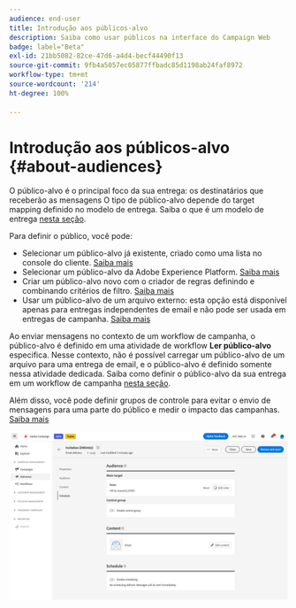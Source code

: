 ```yaml
---
audience: end-user
title: Introdução aos públicos-alvo
description: Saiba como usar públicos na interface do Campaign Web
badge: label="Beta"
exl-id: 21bb5082-82ce-47d6-a4d4-becf44490f13
source-git-commit: 9fb4a5057ec05877ffbadc85d1198ab24faf8972
workflow-type: tm+mt
source-wordcount: '214'
ht-degree: 100%

---
```



# Introdução aos públicos-alvo {#about-audiences}

<!--
Audience only created for the delivery, not available later-->


<!--
Three ways:
* existing audience

Campaign or AEP Audiences

* create new on the fly

query like AEP segment builder (same component with campaign data)

* import from file

show use case with a new audience creation (or import from file?)

control groups like acc: exract, random, based on attribute
-->


O público-alvo é o principal foco da sua entrega: os destinatários que receberão as mensagens O tipo de público-alvo depende do target mapping definido no modelo de entrega. Saiba o que é um modelo de entrega [nesta seção](../msg/delivery-template.md).

Para definir o público, você pode:

* Selecionar um público-alvo já existente, criado como uma lista no console do cliente. [Saiba mais](add-audience.md)
* Selecionar um público-alvo da Adobe Experience Platform. [Saiba mais](aep-audience.md)
* Criar um público-alvo novo com o criador de regras definindo e combinando critérios de filtro. [Saiba mais](segment-builder.md)
* Usar um público-alvo de um arquivo externo: esta opção está disponível apenas para entregas independentes de email e não pode ser usada em entregas de campanha. [Saiba mais](file-audience.md)

Ao enviar mensagens no contexto de um workflow de campanha, o público-alvo é definido em uma atividade de workflow **Ler público-alvo** especifica. Nesse contexto, não é possível carregar um público-alvo de um arquivo para uma entrega de email, e o público-alvo é definido somente nessa atividade dedicada. Saiba como definir o público-alvo da sua entrega em um workflow de campanha [nesta seção](../workflows/orchestrate-activities.md).

Além disso, você pode definir grupos de controle para evitar o envio de mensagens para uma parte do público e medir o impacto das campanhas. [Saiba mais](control-group.md)

![](assets/about-audience.png)

